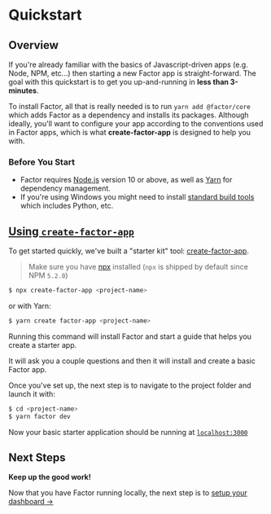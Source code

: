 # Quickstart

## Overview

If you're already familiar with the basics of Javascript-driven apps (e.g. Node, NPM, etc...) then starting a new Factor app is straight-forward. The goal with this quickstart is to get you up-and-running in **less than 3-minutes**.

To install Factor, all that is really needed is to run `yarn add @factor/core` which adds Factor as a dependency and installs its packages. Although ideally, you'll want to configure your app according to the conventions used in Factor apps, which is what **create-factor-app** is designed to help you with.

### Before You Start

- Factor requires [Node.js](https://nodejs.org/en/) version 10 or above, as well as [Yarn](https://yarnpkg.com/en/) for dependency management.
- If you're using Windows you might need to install [standard build tools](https://github.com/felixrieseberg/windows-build-tools) which includes Python, etc.

## [Using `create-factor-app`](#create-factor-app)

To get started quickly, we've built a "starter kit" tool: [create-factor-app](https://www.npmjs.com/package/create-factor-app).

> Make sure you have [npx](https://www.npmjs.com/package/npx) installed (`npx` is shipped by default since NPM `5.2.0`)

```bash
$ npx create-factor-app <project-name>
```

or with Yarn:

```bash
$ yarn create factor-app <project-name>
```

Running this command will install Factor and start a guide that helps you create a starter app.

It will ask you a couple questions and then it will install and create a basic Factor app.

Once you've set up, the next step is to navigate to the project folder and launch it with:

```bash
$ cd <project-name>
$ yarn factor dev
```

Now your basic starter application should be running at [`localhost:3000`](localhost:3000)

## Next Steps

**Keep up the good work!**

Now that you have Factor running locally, the next step is to [setup your dashboard &rarr;](./dashboard-setup)
